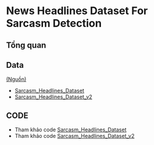 # News Headlines Dataset For Sarcasm Detection #
## Tổng quan ##

## Data ##
 [(Nguồn)](https://www.kaggle.com/rmisra/news-headlines-dataset-for-sarcasm-detection) 
* [Sarcasm_Headlines_Dataset](https://github.com/khoaphamj1505/CS114.L11.KHCL/blob/master/sarcasm%20detection/Sarcasm_Headlines_Dataset.json)
* [Sarcasm_Headlines_Dataset_v2](https://github.com/khoaphamj1505/CS114.L11.KHCL/blob/master/sarcasm%20detection/Sarcasm_Headlines_Dataset_v2.json)
## CODE ##

* Tham khảo code [Sarcasm_Headlines_Dataset](https://github.com/khoaphamj1505/CS114.L11.KHCL/blob/master/sarcasm%20detection/sarcasmv2.ipynb)
* Tham khảo code [Sarcasm_Headlines_Dataset_v2](https://github.com/khoaphamj1505/CS114.L11.KHCL/blob/master/sarcasm%20detection/sarcasmv2.ipynb)

